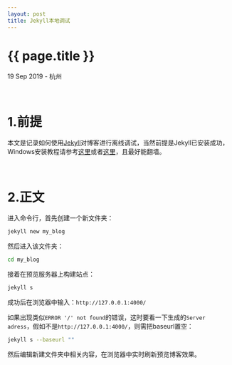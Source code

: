 ```yaml
---
layout: post
title: Jekyll本地调试
---
```


{{ page.title }}
================

<p class="meta">19 Sep 2019 - 杭州</p>

<br/>

# 1.前提

本文是记录如何使用[Jekyll](https://jekyllcn.com/)对博客进行离线调试，当然前提是Jekyll已安装成功，
Windows安装教程请参考[这里](http://jekyll-windows.juthilo.com/)或者[这里](https://www.jianshu.com/p/310d796cf5f3)，且最好能翻墙。

<br>

# 2.正文

进入命令行，首先创建一个新文件夹：

```bash
jekyll new my_blog
```

然后进入该文件夹：

```bash
cd my_blog
```

接着在预览服务器上构建站点：

```bash
jekyll s
```

成功后在浏览器中输入：`http://127.0.0.1:4000/`

如果出现类似`ERROR '/' not found`的错误，这时要看一下生成的`Server adress`，假如不是`http://127.0.0.1:4000/`，则需把baseurl置空：

```bash
jekyll s --baseurl ""
```

然后编辑新建文件夹中相关内容，在浏览器中实时刷新预览博客效果。

<br>